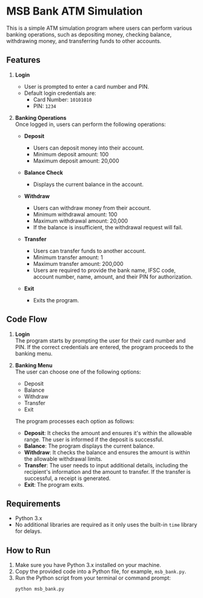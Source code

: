 # MSB Bank ATM Simulation

This is a simple ATM simulation program where users can perform various banking operations, such as depositing money, checking balance, withdrawing money, and transferring funds to other accounts.

## Features

1. **Login**  
   - User is prompted to enter a card number and PIN.  
   - Default login credentials are:
     - Card Number: `10101010`
     - PIN: `1234`
   
2. **Banking Operations**  
   Once logged in, users can perform the following operations:
   
   - **Deposit**  
     - Users can deposit money into their account.  
     - Minimum deposit amount: 100  
     - Maximum deposit amount: 20,000
   
   - **Balance Check**  
     - Displays the current balance in the account.
   
   - **Withdraw**  
     - Users can withdraw money from their account.  
     - Minimum withdrawal amount: 100  
     - Maximum withdrawal amount: 20,000  
     - If the balance is insufficient, the withdrawal request will fail.
   
   - **Transfer**  
     - Users can transfer funds to another account.  
     - Minimum transfer amount: 1  
     - Maximum transfer amount: 200,000  
     - Users are required to provide the bank name, IFSC code, account number, name, amount, and their PIN for authorization.
   
   - **Exit**  
     - Exits the program.

## Code Flow

1. **Login**  
   The program starts by prompting the user for their card number and PIN. If the correct credentials are entered, the program proceeds to the banking menu.

2. **Banking Menu**  
   The user can choose one of the following options:
   
   - Deposit
   - Balance
   - Withdraw
   - Transfer
   - Exit
   
   The program processes each option as follows:
   
   - **Deposit**: It checks the amount and ensures it's within the allowable range. The user is informed if the deposit is successful.
   - **Balance**: The program displays the current balance.
   - **Withdraw**: It checks the balance and ensures the amount is within the allowable withdrawal limits.
   - **Transfer**: The user needs to input additional details, including the recipient's information and the amount to transfer. If the transfer is successful, a receipt is generated.
   - **Exit**: The program exits.

## Requirements

- Python 3.x
- No additional libraries are required as it only uses the built-in `time` library for delays.

## How to Run

1. Make sure you have Python 3.x installed on your machine.
2. Copy the provided code into a Python file, for example, `msb_bank.py`.
3. Run the Python script from your terminal or command prompt:
   ```bash
   python msb_bank.py
